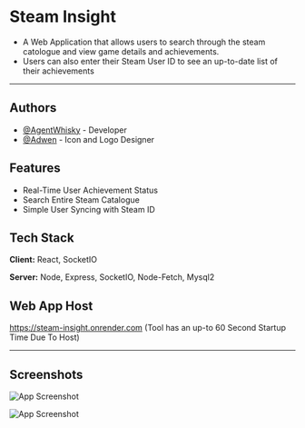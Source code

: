 # Steam Insight

* A Web Application that allows users to search through the steam catologue and view game details and achievements.
* Users can also enter their Steam User ID to see an up-to-date list of their achievements

---


## Authors

- [@AgentWhisky](https://www.github.com/AgentWhisky) - Developer
- [@Adwen](https://steamcommunity.com/id/Thatmos/) - Icon and Logo Designer

## Features

- Real-Time User Achievement Status
- Search Entire Steam Catalogue
- Simple User Syncing with Steam ID


## Tech Stack

**Client:** React, SocketIO

**Server:** Node, Express, SocketIO, Node-Fetch, Mysql2

## Web App Host

https://steam-insight.onrender.com
(Tool has an up-to 60 Second Startup Time Due To Host)

---

## Screenshots

![App Screenshot](https://cdn.discordapp.com/attachments/889961009966637106/1097293186130509865/image.png)

![App Screenshot](https://cdn.discordapp.com/attachments/889961009966637106/1097293075421876274/image.png)
